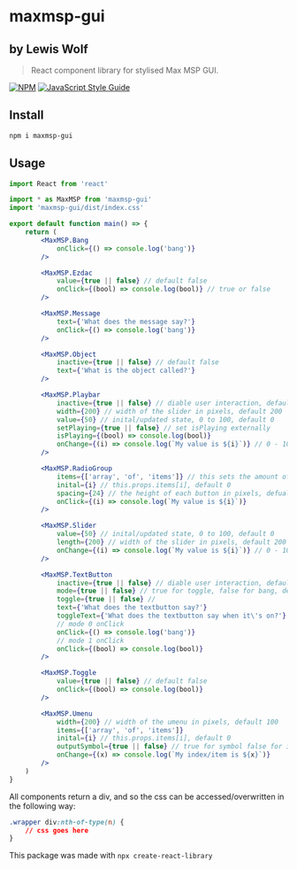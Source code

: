 # maxmsp-gui

## by Lewis Wolf

> React component library for stylised Max MSP GUI.

[![NPM](https://img.shields.io/npm/v/maxmsp-gui.svg)](https://www.npmjs.com/package/maxmsp-gui) [![JavaScript Style Guide](https://img.shields.io/badge/code_style-standard-brightgreen.svg)](https://standardjs.com)

## Install

```bash
npm i maxmsp-gui
```

## Usage

```jsx
import React from 'react'

import * as MaxMSP from 'maxmsp-gui'
import 'maxmsp-gui/dist/index.css'

export default function main() => {
    return (
        <MaxMSP.Bang
            onClick={() => console.log('bang')}
        />

        <MaxMSP.Ezdac
            value={true || false} // default false
            onClick={(bool) => console.log(bool)} // true or false
        />

        <MaxMSP.Message
            text={'What does the message say?'}
            onClick={() => console.log('bang')}
        />

        <MaxMSP.Object
            inactive={true || false} // default false
            text={'What is the object called?'}
        />

        <MaxMSP.Playbar
            inactive={true || false} // diable user interaction, default false
            width={200} // width of the slider in pixels, default 200
            value={50} // inital/updated state, 0 to 100, default 0
            setPlaying={true || false} // set isPlaying externally
            isPlaying={(bool) => console.log(bool)}
            onChange={(i) => console.log(`My value is ${i}`)} // 0 - 100
        />

        <MaxMSP.RadioGroup
            items={['array', 'of', 'items']} // this sets the amount of radiobuttons, an array of empty strings will make just the buttons
            inital={i} // this.props.items[i], default 0
            spacing={24} // the height of each button in pixels, defualt 20
            onClick={(i) => console.log(`My value is ${i}`)}
        />

        <MaxMSP.Slider
            value={50} // inital/updated state, 0 to 100, default 0
            length={200} // width of the slider in pixels, default 200
            onChange={(i) => console.log(`My value is ${i}`)} // 0 - 100
        />

        <MaxMSP.TextButton
            inactive={true || false} // diable user interaction, default false
            mode={true || false} // true for toggle, false for bang, default false
            toggle={true || false} //
            text={'What does the textbutton say?'}
            toggleText={'What does the textbutton say when it\'s on?'}
            // mode 0 onClick
            onClick={() => console.log('bang')}
            // mode 1 onClick
            onClick={(bool) => console.log(bool)}
        />

        <MaxMSP.Toggle
            value={true || false} // default false
            onClick={(bool) => console.log(bool)}
        />

        <MaxMSP.Umenu
            width={200} // width of the umenu in pixels, default 100
            items={['array', 'of', 'items']}
            inital={i} // this.props.items[i], default 0
            outputSymbol={true || false} // true for symbol false for int, default false
            onChange={(x) => console.log(`My index/item is ${x}`)}
        />
    )
}
```

All components return a div, and so the css can be accessed/overwritten in the following way:

```css
.wrapper div:nth-of-type(n) {
    // css goes here
}
```

This package was made with `npx create-react-library`
